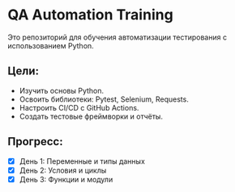 # QA Automation Training

Это репозиторий для обучения автоматизации тестирования с использованием Python.

## Цели:
- Изучить основы Python.
- Освоить библиотеки: Pytest, Selenium, Requests.
- Настроить CI/CD с GitHub Actions.
- Создать тестовые фреймворки и отчёты.

## Прогресс:
- [x] День 1: Переменные и типы данных
- [x] День 2: Условия и циклы
- [x] День 3: Функции и модули
